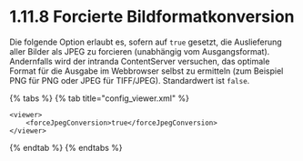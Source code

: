 # 1.11.8 Forcierte Bildformatkonversion

Die folgende Option erlaubt es, sofern auf `true` gesetzt, die Auslieferung aller Bilder als JPEG zu forcieren \(unabhängig vom Ausgangsformat\). Andernfalls wird der intranda ContentServer versuchen, das optimale Format für die Ausgabe im Webbrowser selbst zu ermitteln \(zum Beispiel PNG für PNG oder JPEG für TIFF/JPEG\). Standardwert ist `false`.

{% tabs %}
{% tab title="config\_viewer.xml" %}
```markup
<viewer>
    <forceJpegConversion>true</forceJpegConversion>
</viewer>
```
{% endtab %}
{% endtabs %}

